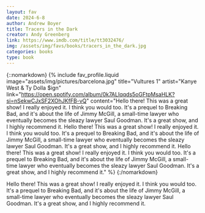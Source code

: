 ```yaml
---
layout: fav
date: 2024-6-8
author: Andrew Boyer
title: Tracers in the Dark
creator: Andy Greenberg
link: https://www.imdb.com/title/tt3032476/
img: /assets/img/favs/books/tracers_in_the_dark.jpg
categories: books
type: book
---
```


{::nomarkdown}
{% include fav_profile.liquid image="assets/img/pictures/barcelona.jpg" title="Vultures 1" artist="Kanye West & Ty Dolla $ign" link="https://open.spotify.com/album/0k7ALIqqds5oGFtpMsaHLK?si=nSekwCJxSF2XOhJKfFB-vQ"
content="Hello there! This was a great show! I really enjoyed it. I think you would too. It's a prequel to Breaking Bad, and it's about the life of Jimmy McGill, a small-time lawyer who eventually becomes the sleazy lawyer Saul Goodman. It's a great show, and I highly recommend it. Hello there! This was a great show! I really enjoyed it. I think you would too. It's a prequel to Breaking Bad, and it's about the life of Jimmy McGill, a small-time lawyer who eventually becomes the sleazy lawyer Saul Goodman. It's a great show, and I highly recommend it. Hello there! This was a great show! I really enjoyed it. I think you would too. It's a prequel to Breaking Bad, and it's about the life of Jimmy McGill, a small-time lawyer who eventually becomes the sleazy lawyer Saul Goodman. It's a great show, and I highly recommend it." %}
{:/nomarkdown}

Hello there! This was a great show! I really enjoyed it. I think you would too. It's a prequel to Breaking Bad, and it's about the life of Jimmy McGill, a small-time lawyer who eventually becomes the sleazy lawyer Saul Goodman. It's a great show, and I highly recommend it.
